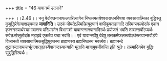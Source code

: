 +++
title = "46 यावानर्थ उदपाने"

+++
।।2.46।। ननु वेदोक्तनानाफलपरित्यागेन निष्कामतयेश्वराराधनविषया
व्यवसायात्मिका बुद्धिस्तु कुबुद्धिरेवेत्याशङ्क्याह **यावानिति।** उदकं
पीयतेऽस्मिन्नित्युदपानं वापीकूपतडागादि तस्मिन्स्वल्पोदके एकत्र
कृत्स्नस्यार्थस्याभावात्तत्र परिभ्रमणेन विभागशो यावान्स्नानपानादिरर्थः
प्रयोजनं भवति तावान्सर्वोऽप्यर्थः सर्वतःसंप्लुतोदके महाह्रदे एकत्रैव यथा
भवति।। एवं यावान्सर्वेषु वेदेषु तत्तकर्मफलरूपोऽर्थस्तावान्सर्वोऽपि
विजानतो व्यवसायात्मिकबुद्धियुक्तस्य ब्राह्मणस्य ब्रह्मनिष्ठस्य भवत्येव।
ब्रह्मानन्दे क्षुद्रानन्दानामन्तर्भूतत्वात्एतस्यैवानन्दस्यान्यानि भूतानि
मात्रामुपजीवन्ति इति श्रुतेः। तस्मादियमेव बुद्धिः सुबुद्धिरित्यर्थः।  
